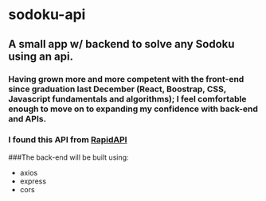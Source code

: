 # sodoku-api

## A small app w/ backend to solve any Sodoku using an api.

### Having grown more and more competent with the front-end since graduation last December (React, Boostrap, CSS, Javascript fundamentals and algorithms); I feel comfortable enough to move on to expanding my confidence with back-end and APIs.

### I found this API from [RapidAPI](https://www.rapidapi.com)

###The back-end will be built using:
- axios
- express
- cors

